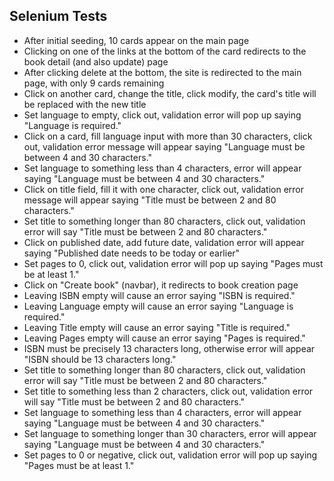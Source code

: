 ## Selenium Tests

- After initial seeding, 10 cards appear on the main page
- Clicking on one of the links at the bottom of the card redirects to the book detail (and also update) page 
- After clicking delete at the bottom, the site is redirected to the main page, with only 9 cards remaining
- Click on another card, change the title, click modify, the card's title will be replaced with the new title
- Set language to empty, click out, validation error will pop up saying "Language is required."
- Click on a card, fill language input with more than 30 characters, click out, validation error message will appear saying "Language must be between 4 and 30 characters."
- Set language to something less than 4 characters, error will appear saying "Language must be between 4 and 30 characters."
- Click on title field, fill it with one character, click out, validation error message will appear saying "Title must be between 2 and 80 characters."
- Set title to something longer than 80 characters, click out, validation error will say "Title must be between 2 and 80 characters."
- Click on published date, add future date, validation error will appear saying "Published date needs to be today or earlier"
- Set pages to 0, click out, validation error will pop up saying "Pages must be at least 1."
- Click on "Create book" (navbar), it redirects to book creation page
- Leaving ISBN empty will cause an error saying "ISBN is required."
- Leaving Language empty will cause an error saying "Language is required."
- Leaving Title empty will cause an error saying "Title is required."
- Leaving Pages empty will cause an error saying "Pages is required."
- ISBN must be precisely 13 characters long, otherwise error will appear "ISBN should be 13 characters long."
- Set title to something longer than 80 characters, click out, validation error will say "Title must be between 2 and 80 characters."
- Set title to something less than 2 characters, click out, validation error will say "Title must be between 2 and 80 characters."
- Set language to something less than 4 characters, error will appear saying "Language must be between 4 and 30 characters."
- Set language to something longer than 30 characters, error will appear saying "Language must be between 4 and 30 characters."
- Set pages to 0 or negative, click out, validation error will pop up saying "Pages must be at least 1."
